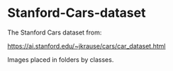 # Stanford-Cars-dataset
The Stanford Cars dataset from:

https://ai.stanford.edu/~jkrause/cars/car_dataset.html

Images placed in folders by classes.
